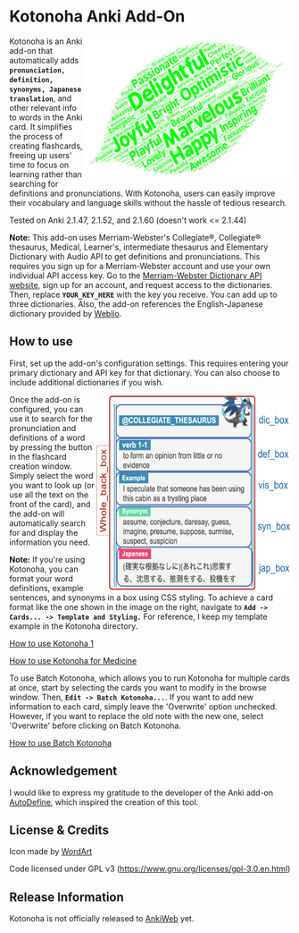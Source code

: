 Kotonoha Anki Add-On
==========
<img align="right" src="Kotonoha/images/leaf_green.png" width="372" height="256">

Kotonoha is an Anki add-on that automatically adds **`pronunciation, definition, synonyms, Japanese translation`**, and other relevant info to words in the Anki card. It simplifies the process of creating flashcards, freeing up users' time to focus on learning rather than searching for definitions and pronunciations. With Kotonoha, users can easily improve their vocabulary and language skills without the hassle of tedious research.

Tested on Anki 2.1.47, 2.1.52, and 2.1.60 (doesn't work <= 2.1.44) 

**Note:** This add-on uses Merriam-Webster's Collegiate®, Collegiate® thesaurus, Medical, Learner's, intermediate thesaurus and Elementary Dictionary with Audio API to get definitions and pronunciations. This requires you sign up for a Merriam-Webster account and use your own individual API access key. Go to the [Merriam-Webster Dictionary API website](http://www.dictionaryapi.com/), sign up for an account, and request access to the dictionaries. Then, replace **`YOUR_KEY_HERE`** with the key you receive. You can add up to three dictionaries. Also, the add-on references the English-Japanese dictionary provided by [Weblio](https://ejje.weblio.jp/).

## How to use
First, set up the add-on's configuration settings. This requires entering your primary dictionary and API key for that dictionary. You can also choose to include additional dictionaries if you wish.


<img align="right" src="Kotonoha/images/Kotonoha_sample2.png" width="350" height="350">

Once the add-on is configured, you can use it to search for the pronunciation and definitions of a word by pressing the button in the flashcard creation window. Simply select the word you want to look up (or use all the text on the front of the card), and the add-on will automatically search for and display the information you need.

**Note:**
If you're using Kotonoha, you can format your word definitions, example sentences, and synonyms in a box using CSS styling. To achieve a card format like the one shown in the image on the right, navigate to **`Add -> Cards... -> Template and Styling.`** For reference, I keep my template example in the Kotonoha directory.


[How to use Kotonoha 1](https://youtu.be/SCxYdC3GtGs "How to use Kotonoha")

[How to use Kotonoha for Medicine](https://www.youtube.com/watch?v=YEG3kYFnLKk "How to use Kotonoha")

To use Batch Kotonoha, which allows you to run Kotonoha for multiple cards at once, start by selecting the cards you want to modify in the browse window. Then, **`Edit -> Batch Kotonoha...`**. If you want to add new information to each card, simply leave the 'Overwrite' option unchecked. However, if you want to replace the old note with the new one, select 'Overwrite' before clicking on Batch Kotonoha.

[How to use Batch Kotonoha](https://youtu.be/mV1GjX9Img8 "How to use Kotonoha")




## Acknowledgement
I would like to express my gratitude to the developer of the Anki add-on [AutoDefine](https://github.com/z1lc/AutoDefine), which inspired the creation of this tool.

## License & Credits
Icon made by [WordArt](https://wordart.com/)

Code licensed under GPL v3 (https://www.gnu.org/licenses/gpl-3.0.en.html)

## Release Information

Kotonoha is not officially released to [AnkiWeb](https://ankiweb.net) yet.
